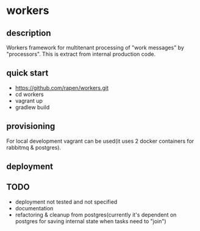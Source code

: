 # workers
## description
Workers framework for multitenant processing of "work messages" by "processors".
This is extract from internal production code.

## quick start
* https://github.com/rapen/workers.git
* cd workers
* vagrant up
* gradlew build


## provisioning
For local development vagrant can be used(it uses 2 docker containers for rabbitmq & postgres).

## deployment

## TODO 
- deployment not tested and not specified
- documentation
- refactoring & cleanup from postgres(currently it's dependent on postgres for saving internal state when tasks need to "join")
